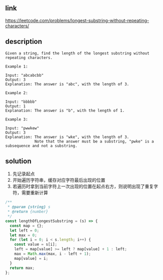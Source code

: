 ## link

https://leetcode.com/problems/longest-substring-without-repeating-characters/

## description

```
Given a string, find the length of the longest substring without repeating characters.

Example 1:

Input: "abcabcbb"
Output: 3
Explanation: The answer is "abc", with the length of 3.

Example 2:

Input: "bbbbb"
Output: 1
Explanation: The answer is "b", with the length of 1.

Example 3:

Input: "pwwkew"
Output: 3
Explanation: The answer is "wke", with the length of 3.
             Note that the answer must be a substring, "pwke" is a subsequence and not a substring.
```

## solution

1. 先记录起点
2. 开始遍历字符串，缓存对应字符最后出现的位置
3. 若遍历时拿到当前字符上一次出现的位置在起点右方，则说明出现了重复字符，需要重新计算

```javascript
/**
 * @param {string} s
 * @return {number}
 */
const lengthOfLongestSubstring = (s) => {
  const map = {};
  let left = 0;
  let max = 0;
  for (let i = 0; i < s.length; i++) {
    const value = s[i];
    left = map[value] >= left ? map[value] + 1 : left;
    max = Math.max(max, i - left + 1);
    map[value] = i;
  }
  return max;
};
```
